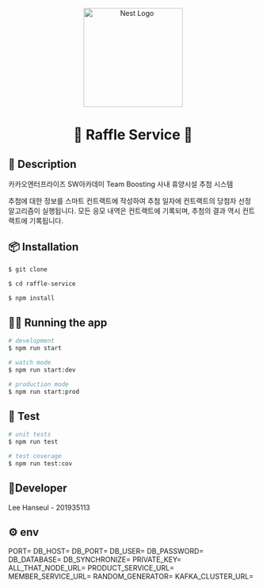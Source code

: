 <p align="center">
  <a href="https://nestjs.com/" target="_blank">
    <img src="https://nestjs.com/img/logo-small.svg" width="200" alt="Nest Logo" />
  </a>
</p>

<h1 align="center">🎉 Raffle Service 🎉</h1>

## 📖 Description
카카오엔터프라이즈 SW아카데미 Team Boosting 사내 휴양시설 추첨 시스템

추첨에 대한 정보를 스마트 컨트랙트에 작성하여 추첨 일자에 컨트랙트의 당첨자 선정 알고리즘이 실행됩니다.
모든 응모 내역은 컨트랙트에 기록되며, 추첨의 결과 역시 컨트랙트에 기록됩니다.

## 📦 Installation

```bash
$ git clone 

$ cd raffle-service

$ npm install 
```

## 🏃‍♂️ Running the app

```bash
# development
$ npm run start

# watch mode
$ npm run start:dev

# production mode
$ npm run start:prod
```

## 🧪 Test

```bash
# unit tests
$ npm run test

# test coverage
$ npm run test:cov
```

## 🚀Developer
Lee Hanseul - 201935113

## ⚙️ env
PORT=
DB_HOST=
DB_PORT=
DB_USER=
DB_PASSWORD=
DB_DATABASE=
DB_SYNCHRONIZE=
PRIVATE_KEY=
ALL_THAT_NODE_URL=
PRODUCT_SERVICE_URL=
MEMBER_SERVICE_URL=
RANDOM_GENERATOR=
KAFKA_CLUSTER_URL=